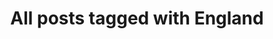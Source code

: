 ---
layout: tag
title: "All posts tagged with England"
permalink: /weblog/tags/england/
taxonomy: England
---